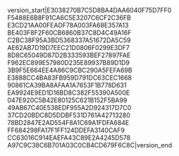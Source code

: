 version_start|E3038270B7C5D8BA4DAA6040F75D7FF0  F5488E6B8F91CA6C5E3207C6CF2C36FB  E3CD21AA00FEADF78A003FA68E357A13  BE403F8F2F60CB6860B37C8D4C49A16F  C2BC38F95A3BD5368337A51672DA5C59  AE62AB7D19D7EEC21D0806F0299E3DF7  8D8C65049D87D2B333593BEF27897FAE  F962EC899E57980D235E89937B89D1D9  3B9F5E664EE4A86C9CBC290A5FEFA69B  E3888CC4BA83FB959D791DC63CEC1668  90861CA39BA8AFAA1A7653F1B778D631  EA9924E9ED1D16BD8C382F55390A500E  047E920C5B42E80125C621B152F5BA99  49AB67C40E538EDF955A2D924317D7C0  37CD20BDC8D5DDBF531D761A42713280  78BD2847E2AD554F8A1C69A1FDFA684E  FF684298FA17F1FF124DDEFA3140CAF9  CC63016C914EAEFA43C89E2A4245D578  A97C9C38C6B701A03C0CB4CD679F6C8C|version_end
